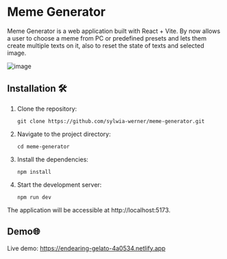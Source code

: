 # Meme Generator 

Meme Generator is a web application built with React + Vite. By now allows a user to choose a meme from PC or predefined presets and lets them create multiple texts on it, also to reset the state of texts and selected image.

![image](https://github.com/user-attachments/assets/511fb461-e031-476f-8c46-57fb646f6f17)

## Installation 🛠️

1. Clone the repository:
   ```shell
   git clone https://github.com/sylwia-werner/meme-generator.git
2. Navigate to the project directory:
	```shell
	cd meme-generator
3. Install the dependencies:
	```shell
	npm install
4. Start the development server:
	```shell
	npm run dev
The application will be accessible at http://localhost:5173.

## Demo🌐

Live demo: https://endearing-gelato-4a0534.netlify.app



